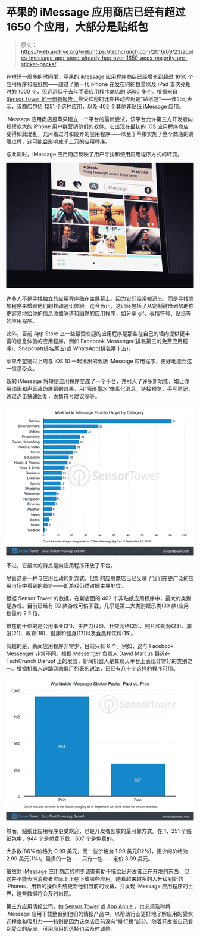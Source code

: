 # 苹果的 iMessage 应用商店已经有超过 1650 个应用，大部分是贴纸包

> 原文：<https://web.archive.org/web/https://techcrunch.com/2016/09/23/apples-imessage-app-store-already-has-over-1650-apps-majority-are-sticker-packs/>

在短短一周多的时间里，苹果的 iMessage 应用程序商店已经增长到超过 1650 个应用程序和贴纸包——超过了第一代 iPhone 在[发布](https://web.archive.org/web/20230324151511/http://appleinsider.com/articles/08/07/10/apples_app_store_launches_with_more_than_500_apps)时的数量以及 iPad 首次亮相时的 1000 个，但远远低于去年[手表应用程序商店的 3500 多个。](https://web.archive.org/web/20230324151511/https://techcrunch.com/2015/04/27/apple-boasts-over-3500-apple-watch-apps-already-available/)根据来自 [Sensor Tower 的一份新报告，](https://web.archive.org/web/20230324151511/https://sensortower.com/)最受欢迎的迷你移动应用是“贴纸包”——该公司表示，该商店包括 1251 个这种应用，以及 402 个其他非贴纸 iMessage 应用。

iMessage 应用商店是苹果建立一个平台的最新尝试，该平台允许第三方开发者向规模庞大的 iPhone 用户群营销他们的软件。它出现在最初的 iOS 应用程序商店变得如此混乱，充斥着过时和废弃的应用程序——以至于苹果实施了整个商店的清理过程，这可能会影响成千上万的应用程序。

与此同时，iMessage 应用商店反映了用户寻找和使用应用程序方式的转变。

![imessage-apps](img/95ab9bcb4e1e517fa9ebdff1e06b94f5.png)

许多人不是寻找独立的应用程序贴在主屏幕上，因为它们经常被遗忘，而是寻找附加程序来增强他们的移动通讯体验。迄今为止，这已经包括了从定制键盘到帮助你更容易地给你的信息添加味道和幽默的应用程序，如分享 gif、表情符号、贴纸等的应用程序。

此外，目前 App Store 上一些最受欢迎的应用程序是那些在自己的墙内提供更丰富的信息体验的应用程序，例如 Facebook Messenger(排名第三的免费应用程序)、Snapchat(排名第五)或 WhatsApp(排名第十五)。

苹果希望通过上周与 iOS 10 一起推出的改版 iMessage 应用程序，更好地迎合这一信息受众。

新的 iMessage 将短信应用程序变成了一个平台，并引入了许多新功能，如让你用动画和声音装饰屏幕的效果，用“隐形墨水”像素化消息，链接预览，手写笔记，通过点击快速回复，表情符号建议等等。

![imessage-apps-by-category](img/bab83803ce29ed0b6b10f5b6a1212e61.png)

不过，它最大的特点是向应用程序开放了平台。

尽管这是一种与应用互动的新方式，但新的应用商店已经反映了我们在更广泛的应用市场中看到的趋势——即游戏仍然占据主导地位。

根据 Sensor Tower 的数据，在新店面的 402 个非贴纸应用程序中，最大的类别是游戏。目前已经有 92 款游戏可供下载，几乎是第二大类别娱乐类(39 款)应用数量的 2.5 倍。

排在前十位的是公用事业(31)、生产力(26)、社交网络(25)、照片和视频(23)、旅游(21)、教育(18)、健康和健身(17)以及食品和饮料(15)。

有趣的是，新闻应用程序非常少，目前只有 6 个。例如，这与 Facebook Messenger 非常不同。根据 Messenger 负责人 David Marcus 最近在 TechCrunch Disrupt 上的发言，新闻机器人是其聊天平台上表现非常好的类别之一。根据机器人追踪网站[僵尸列表](https://web.archive.org/web/20230324151511/https://botlist.co/platforms/13-messenger?category=24)的说法，已经有几十个这样的程序可用。

![imessage-stickers-paid-vs-free](img/1696b493b5214f664ce425dacdccb140.png)

然而，贴纸比应用程序更受欢迎，也是开发者创收的最可靠方式。在 1，251 个贴纸包中，944 个是付费下载，307 个是免费的。

大多数(86%)价格为 0.99 美元，而一些价格为 1.99 美元(12%)，更少的价格为 2.99 美元(1%)。最贵的一包——只有一包——定价 3.99 美元。

虽然对 iMessage 应用商店的初步调查有助于描绘出开发者正在开发的东西，但这并不能表明消费者实际上正在下载哪些应用。随着越来越多的人升级到新的 iPhones，用新的操作系统更新他们当前的设备，并发现 iMessage 应用程序的世界，这些数据将会及时出现。

第三方应用情报公司，如 [Sensor Tower](https://web.archive.org/web/20230324151511/https://sensortower.com/) 或 [App Annie](https://web.archive.org/web/20230324151511/http://www.appannie.com/) ，也必须及时将 iMessage 应用下载整合到他们的情报产品中，以帮助行业更好地了解应用的受欢迎程度和吸引力——特别是因为该商店目前没有“排行榜”部分。随着开发者自己看到受众的反应，可用应用的选择也会及时调整。